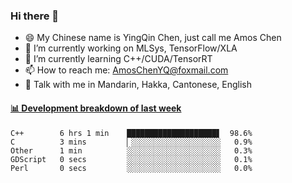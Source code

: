 ### Hi there 👋
- 😄 My Chinese name is YingQin Chen, just call me Amos Chen
- 🔭 I’m currently working on MLSys, TensorFlow/XLA
- 🌱 I’m currently learning C++/CUDA/TensorRT
- 📫 How to reach me: AmosChenYQ@foxmail.com
- 💬 Talk with me in Mandarin, Hakka, Cantonese, English

<!-- waka-box start -->
#### <a href="https://gist.github.com/becb911736b10de673d72f2a472b1e52" target="_blank">📊 Development breakdown of last week</a>
```text
C++        6 hrs 1 min    ████████████████████▋  98.6%
C          3 mins         ▏░░░░░░░░░░░░░░░░░░░░   0.9%
Other      1 min          ░░░░░░░░░░░░░░░░░░░░░   0.3%
GDScript   0 secs         ░░░░░░░░░░░░░░░░░░░░░   0.1%
Perl       0 secs         ░░░░░░░░░░░░░░░░░░░░░   0.0%
```
<!-- waka-box end -->


<!--
**AmosChenYQ/AmosChenYQ** is a ✨ _special_ ✨ repository because its `README.md` (this file) appears on your GitHub profile.

Here are some ideas to get you started:

- 🔭 I’m currently working on 
- 🌱 I’m currently learning ...
- 👯 I’m looking to collaborate on ...
- 🤔 I’m looking for help with ...
- 📫 How to reach me: AmosChenYQ@foxmail.com
- 😄 Pronouns: ...
- ⚡ Fun fact: ...
-->
